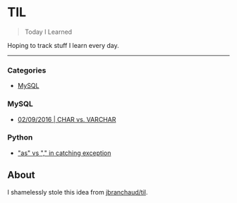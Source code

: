 # TIL

> Today I Learned

Hoping to track stuff I learn every day. 

---

### Categories

* [MySQL](#mysql)

### MySQL

- [02/09/2016 | CHAR vs. VARCHAR](mysql/char_vs_varchar.md)

### Python

- ["as" vs "," in catching exception](as_vs_comma_exception.md)

## About

I shamelessly stole this idea from
[jbranchaud/til](https://github.com/jbranchaud/til).
